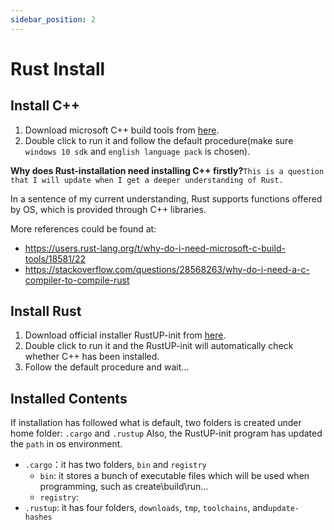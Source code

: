 ```yaml
---
sidebar_position: 2
---
```


# Rust Install
## Install C++
1. Download microsoft C++ build tools from [here](https://visualstudio.microsoft.com/visual-cpp-build-tools/).
2. Double click to run it and follow the default procedure(make sure ```windows 10 sdk``` and ```english language pack``` is chosen).


**Why does Rust-installation need installing C++ firstly?**```This is a question that I will update when I get a deeper understanding of Rust.```

In a sentence of my current understanding, Rust supports functions offered by OS, which is provided through C++ libraries. 

More references could be found at:
- https://users.rust-lang.org/t/why-do-i-need-microsoft-c-build-tools/18581/22
- https://stackoverflow.com/questions/28568263/why-do-i-need-a-c-compiler-to-compile-rust


## Install Rust
1. Download official installer RustUP-init from [here](https://www.rust-lang.org/tools/install).
2. Double click to run it and the RustUP-init will automatically check whether C++ has been installed.
3. Follow the default procedure and wait...

## Installed Contents
If installation has followed what is default, two folders is created under home folder: ```.cargo``` and ```.rustup```
Also, the RustUP-init program has updated the ```path``` in os environment.

- ```.cargo```：it has two folders, ```bin``` and ```registry```
    - ```bin```: it stores a bunch of executable files which will be used when programming, such as create\build\run...
    - ```registry```:
- ```.rustup```: it has four folders, ```downloads```, ```tmp```, ```toolchains```, and```update-hashes```
